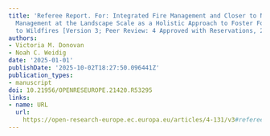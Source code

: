 ```yaml
---
title: 'Referee Report. For: Integrated Fire Management and Closer to Nature Forest
  Management at the Landscape Scale as a Holistic Approach to Foster Forest Resilience
  to Wildfires [Version 3; Peer Review: 4 Approved with Reservations, 2 Not Approved]'
authors:
- Victoria M. Donovan
- Noah C. Weidig
date: '2025-01-01'
publishDate: '2025-10-02T18:27:50.096441Z'
publication_types:
- manuscript
doi: 10.21956/OPENRESEUROPE.21420.R53295
links:
- name: URL
  url: 
    https://open-research-europe.ec.europa.eu/articles/4-131/v3#referee-response-53295
---
```


